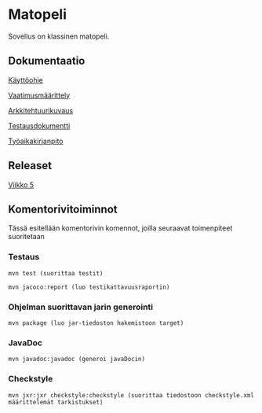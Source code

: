 # Matopeli

Sovellus on klassinen matopeli.

## Dokumentaatio

[Käyttöohje](https://github.com/AnnaKuokkanen/ot-harjoitustyo/blob/master/SnakeGame/dokumentaatio/kayttoohje.md)

[Vaatimusmäärittely](https://github.com/AnnaKuokkanen/ot-harjoitustyo/blob/master/SnakeGame/dokumentaatio/Vaatimusm%C3%A4%C3%A4rittely.md)

[Arkkitehtuurikuvaus](https://github.com/AnnaKuokkanen/ot-harjoitustyo/blob/master/SnakeGame/dokumentaatio/arkkitehtuuri.md)

[Testausdokumentti](https://github.com/AnnaKuokkanen/ot-harjoitustyo/blob/master/SnakeGame/dokumentaatio/testaus.md)

[Työaikakirjanpito](https://github.com/AnnaKuokkanen/ot-harjoitustyo/blob/master/SnakeGame/dokumentaatio/tyotunnit.md)

## Releaset
[Viikko 5](https://github.com/AnnaKuokkanen/ot-harjoitustyo/releases/tag/viikko5)

## Komentorivitoiminnot

Tässä esitellään komentorivin komennot, joilla seuraavat toimenpiteet suoritetaan

### Testaus

`mvn test (suorittaa testit)`

`mvn jacoco:report (luo testikattavuusraportin)`

### Ohjelman suorittavan jarin generointi

`mvn package (luo jar-tiedoston hakemistoon target)`

### JavaDoc

`mvn javadoc:javadoc (generoi javaDocin)`

### Checkstyle

`mvn jxr:jxr checkstyle:checkstyle (suorittaa tiedostoon checkstyle.xml määrittelemät tarkistukset)`
